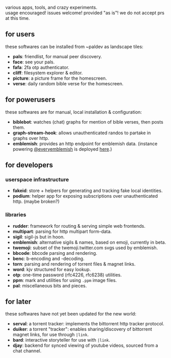 various apps, tools, and crazy experiments.  
usage encouraged! issues welcome! provided "as is"! we do not accept prs at this time.

## for users

these softwares can be installed from ~paldev as landscape tiles:

- **pals**: friendlist, for manual peer discovery.
- **face**: see your pals.
- **fafa**: 2fa otp authenticator.
- **cliff**: filesystem explorer & editor.
- **picture**: a picture frame for the homescreen.
- **verse**: daily random bible verse for the homescreen.

## for powerusers

these softwares are for manual, local installation & configuration:

- **biblebot**: watches (chat) graphs for mention of bible verses, then posts them.
- **graph-stream-hook**: allows unauthenticated randos to partake in graphs over http.
- **emblemish**: provides an http endpoint for emblemish data. (instance powering [@everyemblemish](https://twitter.com/everyemblemish) is deployed [here](http://159.65.204.48:8081/emblemish/random.html).)

## for developers

### userspace infrastructure

- **fakeid**: store + helpers for generating and tracking fake local identities.
- **podium**: helper app for exposing subscriptions over unauthenticated http. (maybe broken?)

### libraries

- **rudder**: framework for routing & serving simple web frontends.
- **multipart**: parsing for http multipart form-data.
- **sigil**: sigil-js but in hoon.
- **emblemish**: alternative sigils & names, based on emoji, currently in beta.
- **twemoji**: subset of the twemoji.twitter.com svgs used by emblemish.
- **bbcode**: bbcode parsing and rendering.
- **benc**: b-encoding and -decoding.
- **torn**: parsing and rendering of torrent files & magnet links.
- **word**: kjv structured for easy lookup.
- **otp**: one-time password (rfc4226, rfc6238) utilities.
- **ppm**: mark and utilities for using `.ppm` image files.
- **pal**: miscellaneous bits and pieces.

## for later

these softwares have not yet been updated for the new world:

- **serval**: a torrent tracker: implements the bittorrent http tracker protocol.
- **duiker**: a torrent "tracker": enables sharing/discovery of bittorrent magnet links, for use through `|link`.
- **bard**: interactive storyteller for use with `|link`.
- **djay**: backend for synced viewing of youtube videos, sourced from a chat channel.




